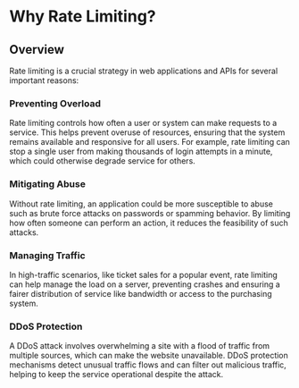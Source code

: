# Why Rate Limiting?

## Overview

Rate limiting is a crucial strategy in web applications and APIs for several important reasons:

### Preventing Overload

Rate limiting controls how often a user or system can make requests to a service. This helps prevent overuse of resources, ensuring that the system remains available and responsive for all users. For example, rate limiting can stop a single user from making thousands of login attempts in a minute, which could otherwise degrade service for others.

### Mitigating Abuse

Without rate limiting, an application could be more susceptible to abuse such as brute force attacks on passwords or spamming behavior. By limiting how often someone can perform an action, it reduces the feasibility of such attacks.

### Managing Traffic

In high-traffic scenarios, like ticket sales for a popular event, rate limiting can help manage the load on a server, preventing crashes and ensuring a fairer distribution of service like bandwidth or access to the purchasing system.

### DDoS Protection

A DDoS attack involves overwhelming a site with a flood of traffic from multiple sources, which can make the website unavailable. DDoS protection mechanisms detect unusual traffic flows and can filter out malicious traffic, helping to keep the service operational despite the attack.
